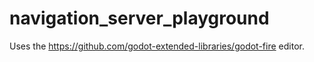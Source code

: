 # navigation_server_playground

Uses the https://github.com/godot-extended-libraries/godot-fire editor.
